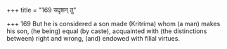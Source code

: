 +++
title = "169 सदृशन् तु"

+++
169	But he is considered a son made (Kritrima) whom (a man) makes his son, (he being) equal (by caste), acquainted with (the distinctions between) right and wrong, (and) endowed with filial virtues.
